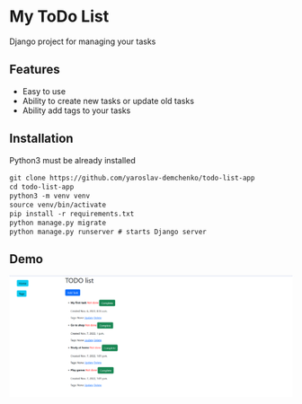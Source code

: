 # My ToDo List 

Django project for managing your tasks

## Features

* Easy to use
* Ability to create new tasks or update old tasks
* Ability add tags to your tasks

## Installation
Python3 must be already installed

```shell
git clone https://github.com/yaroslav-demchenko/todo-list-app
cd todo-list-app
python3 -m venv venv
source venv/bin/activate
pip install -r requirements.txt
python manage.py migrate
python manage.py runserver # starts Django server
```


## Demo

![TODO list Interface](demo.png)
